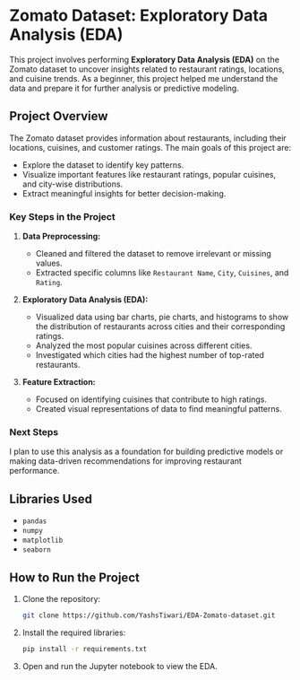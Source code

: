 # Zomato Dataset: Exploratory Data Analysis (EDA)

This project involves performing **Exploratory Data Analysis (EDA)** on the Zomato dataset to uncover insights related to restaurant ratings, locations, and cuisine trends. As a beginner, this project helped me understand the data and prepare it for further analysis or predictive modeling.

## Project Overview

The Zomato dataset provides information about restaurants, including their locations, cuisines, and customer ratings. The main goals of this project are:
- Explore the dataset to identify key patterns.
- Visualize important features like restaurant ratings, popular cuisines, and city-wise distributions.
- Extract meaningful insights for better decision-making.

### Key Steps in the Project
1. **Data Preprocessing:**
   - Cleaned and filtered the dataset to remove irrelevant or missing values.
   - Extracted specific columns like `Restaurant Name`, `City`, `Cuisines`, and `Rating`.

2. **Exploratory Data Analysis (EDA):**
   - Visualized data using bar charts, pie charts, and histograms to show the distribution of restaurants across cities and their corresponding ratings.
   - Analyzed the most popular cuisines across different cities.
   - Investigated which cities had the highest number of top-rated restaurants.

3. **Feature Extraction:**
   - Focused on identifying cuisines that contribute to high ratings.
   - Created visual representations of data to find meaningful patterns.

### Next Steps
I plan to use this analysis as a foundation for building predictive models or making data-driven recommendations for improving restaurant performance.

## Libraries Used
- `pandas`
- `numpy`
- `matplotlib`
- `seaborn`

## How to Run the Project
1. Clone the repository:
   ```bash
   git clone https://github.com/YashsTiwari/EDA-Zomato-dataset.git
   ```
2. Install the required libraries:
   ```bash
   pip install -r requirements.txt
   ```
3. Open and run the Jupyter notebook to view the EDA.
